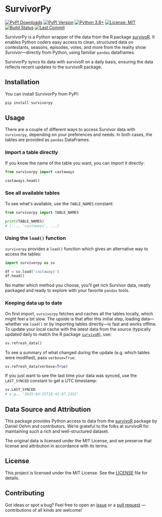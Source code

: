 # SurvivorPy

[![PyPI Downloads](https://static.pepy.tech/badge/survivorpy)](https://pepy.tech/projects/survivorpy)
[![PyPI Version](https://img.shields.io/pypi/v/survivorpy.svg)](https://pypi.org/project/survivorpy/)
[![Python 3.8+](https://img.shields.io/badge/python-3.8%2B-blue)](https://pypi.org/project/survivorpy/)
[![License: MIT](https://img.shields.io/badge/License-MIT-yellow.svg)](https://opensource.org/licenses/MIT)
[![Build Status](https://img.shields.io/github/actions/workflow/status/jonnycomes/survivorpy/survivorpy-tests.yml?branch=main)](https://github.com/jonnycomes/survivorpy/actions)
[![Last Commit](https://img.shields.io/github/last-commit/jonnycomes/survivorpy.svg)](https://github.com/jonnycomes/survivorpy/commits/main)


SurvivorPy is a Python wrapper of the data from the R package [survivoR](https://github.com/doehm/survivoR). It enables Python coders easy access to clean, structured data on contestants, seasons, episodes, votes, and more from the reality show *Survivor*—directly from Python, using familiar `pandas` dataframes.

SurvivorPy syncs its data with survivoR on a daily basis, ensuring the data reflects recent updates to the survivoR package.

## Installation

You can install SurvivorPy from PyPI:

```bash
pip install survivorpy
```

## Usage

There are a couple of different ways to access Survivor data with `survivorpy`, depending on your preferences and needs. In both cases, the tables are provided as `pandas` DataFrames.


### Import a table directly

If you know the name of the table you want, you can import it directly:

```python
from survivorpy import castaways

castaways.head()
```

### See all available tables
To see what's available, use the `TABLE_NAMES` constant:

```python
from survivorpy import TABLE_NAMES

print(TABLE_NAMES)
# [..., 'castaways', ...]
```

### Using the `load()` function
`survivorpy` provides a `load()` function which gives an alternative way to access the tables:

```python
import survivorpy as sv

df = sv.load('castaways')
df.head()
```

No matter which method you choose, you’ll get rich Survivor data, neatly packaged and ready to explore with your favorite `pandas` tools.


### Keeping data up to date

On first import, `survivorpy` fetches and caches all the tables locally, which might feel a bit slow. The upside is that after this initial step, loading data—whether via `load()` or by importing tables directly—is fast and works offline.  
To update your local cache with the latest data from the source (typically updated daily to match the R package [`survivoR`](https://github.com/doehm/survivoR)), use:

```python
sv.refresh_data()
```

To see a summary of what changed during the update (e.g. which tables were modified), pass `verbose=True`:

```python
sv.refresh_data(verbose=True)
```

If you just want to see the last time your data was synced, use the `LAST_SYNCED` constant to get a UTC timestamp:

```python
sv.LAST_SYNCED
# e.g., '2025-04-25T18:42:07.235Z'
```

## Data Source and Attribution

This package provides Python access to data from the [survivoR](https://github.com/doehm/survivoR) package by Daniel Oehm and contributors. We’re grateful to the folks at survivoR for maintaining such a rich and well-structured dataset.

The original data is licensed under the MIT License, and we preserve that license and attribution in accordance with its terms.

## License

This project is licensed under the MIT License. See the [LICENSE](https://github.com/jonnycomes/survivorpy/blob/main/LICENSE) file for details.

## Contributing

Got ideas or spot a bug? Feel free to open an [issue](https://github.com/jonnycomes/survivorpy/issues) or a [pull request](https://github.com/jonnycomes/survivorpy/pulls) — contributions of all kinds are welcome!



